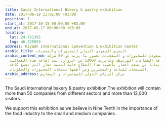 ```yaml
---
title: Saudi International Bakery & pastry exhibition
date: 2017-06-19 11:01:00 +03:00
position: 3
start_at: 2017-10-15 00:00:00 +03:00
end_at: 2017-06-17 00:00:00 +03:00
location:
  lat: 24.751395
  lng: 46.725959
address: Riyadh International Convention & Exhibition Center
arabic_title: المعرض السعودي الدولي للمخبوزات والمعجنات
arabic_content_md: سيقام المعرض السعودي للمخبوزات و المعجنات بحضور ما يزيد عن 50 شركة
  و جهة من كافة القطاعات المرتبطة ومايزيد 12000 من الزوار. تمت إضافة هذه الفعالية
  على موقعنا إيماناً من تسعة أعشار بأهمية هذا القطاع خاصة لمنصة تجار التي تجمع كافة
  المنتجات للباعة والمشترين ومن أهمها منتجات المخبوزات والحلويات.
arabic_address: مركز الرياض الدولي للمؤتمرات و المعارض
---
```


The Saudi international bakery & pastry exhibition.The exhibition will contain more than 50 companies from different sectors and more than 12,000 visitors.

We support this exhibition as we believe in Nine Tenth in the importance of the food industry to the small and medium companies.